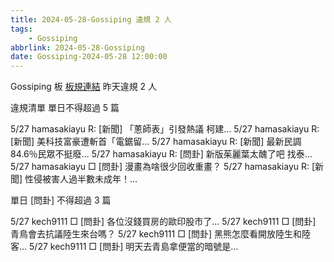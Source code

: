 ```yaml
---
title: 2024-05-28-Gossiping 違規 2 人
tags:
    - Gossiping
abbrlink: 2024-05-28-Gossiping
date: Gossiping-2024-05-28 12:00:00
---
```

Gossiping 板 [板規連結](https://www.ptt.cc/bbs/Gossiping/M.1637425085.A.07D.html)
昨天違規 2 人
<!-- more -->

違規清單
單日不得超過 5 篇

5/27 hamasakiayu R: [新聞] 「蔥師表」引發熱議 柯建…
5/27 hamasakiayu R: [新聞] 美科技富豪遭斬首「電鋸留…
5/27 hamasakiayu R: [新聞] 最新民調84.6％民眾不挺廢…
5/27 hamasakiayu R: [問卦] 新版茱麗葉太醜了吧 找泰…
5/27 hamasakiayu □ [問卦] 漫畫為啥很少回收重畫？
5/27 hamasakiayu R: [新聞] 性侵被害人過半數未成年！…

單日 [問卦] 不得超過 3 篇

5/27 kech9111 □ [問卦] 各位沒錢買房的歐印股市了…
5/27 kech9111 □ [問卦] 青鳥會去抗議陸生來台嗎？
5/27 kech9111 □ [問卦] 黑熊怎麼看開放陸生和陸客…
5/27 kech9111 □ [問卦] 明天去青島拿便當的暗號是…